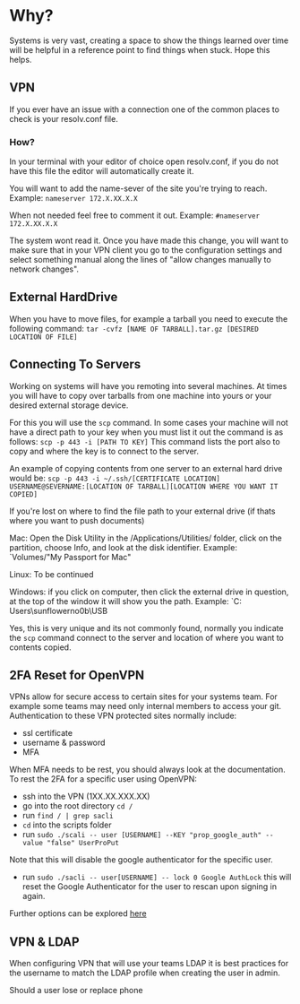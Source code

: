# Why?  
Systems is very vast, creating a space to show the 
things learned over time will be helpful in a reference point to find things when stuck. Hope this helps. 


## VPN
If you ever have an issue with a connection one of the 
common places to check is your resolv.conf file. 

### How?
In your terminal with your editor of choice open resolv.conf, if you do not have this file the editor will automatically create it. 

You will want to add the name-sever of the site you're trying to reach. Example:
`nameserver 172.X.XX.X.X`

When not needed feel free to comment it out. Example:
`#nameserver 172.X.XX.X.X`


The system wont read it. Once you have made this change, 
you will want  to make sure that in your VPN client you 
go to the configuration settings and select something
 manual along the lines of "allow changes manually to
 network changes".

 ## External HardDrive 
 When you have to move files, for example a tarball you
 need to execute the following command:
 `tar -cvfz [NAME OF TARBALL].tar.gz [DESIRED LOCATION OF FILE]`

## Connecting To Servers 
Working on systems will have you remoting into several 
machines. At times you will have to copy over tarballs
from one machine into yours or your desired external
storage device.

For this you will use the `scp` command. In some cases 
your machine will not have a direct path to your key when
you must list it out the command is as follows:
`scp -p 443 -i [PATH TO KEY]` This command lists the port 
also to copy and where the key is to connect to the server.

An example of copying contents from one server to an 
external hard drive would be:
`scp -p 443 -i ~/.ssh/[CERTIFICATE LOCATION] USERNAME@SEVERNAME:[LOCATION OF TARBALL][LOCATION WHERE YOU WANT IT COPIED]`

If you're lost on where to find the file path to your 
external drive (if thats where you want to push documents)

Mac: Open the Disk Utility in the /Applications/Utilities/ folder, click on the partition, choose Info, and look at the disk identifier. Example: `Volumes/"My Passport for Mac"

Linux: To be continued 

Windows: if you click on computer, then click the external
drive in question, at the top of the window it will show
you the path. Example: `C: Users\sunflowerno0b\USB


Yes, this is very unique and its not commonly found, 
normally you indicate the `scp` command connect to the 
server and location of where you want to contents copied. 

## 2FA Reset for OpenVPN
VPNs allow for secure access to certain sites for your 
systems team. For example some teams may need only 
internal members to access your git. Authentication to 
these VPN protected sites normally include: 

+ ssl certificate 
+ username & password
+ MFA

When MFA needs to be rest, you should always look at the 
documentation.  To rest the 2FA for a specific user using OpenVPN:

+ ssh into the VPN (1XX.XX.XXX.XX)
+ go into the root directory `cd /`
+ run `find / | grep sacli `
+  `cd` into the scripts folder
+ run `sudo ./scali -- user [USERNAME] --KEY "prop_google_auth" -- value "false" UserProPut`


Note that this will disable the google authenticator for 
the specific user.


+ run `sudo ./sacli -- user[USERNAME] -- lock 0 Google AuthLock` this will reset the Google Authenticator for the user to rescan upon signing in again. 


Further options can be explored [here](https://openvpn.net/vpn-server-resources/google-authenticator-multi-factor-authentication/)
## VPN & LDAP
When configuring VPN that will use your teams LDAP it is best practices for the username to match the LDAP profile 
when creating the user in admin. 

Should a user 
lose or replace phone
